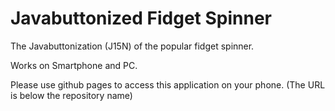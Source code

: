 # Javabuttonized Fidget Spinner

The Javabuttonization (J15N) of the popular fidget spinner.

Works on Smartphone and PC.

Please use github pages to access this application on your phone.
(The URL is below the repository name)

